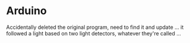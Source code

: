 # Arduino

Accidentally deleted the original program, need to find it and update ... it followed a light based on two light detectors, whatever they're called ...
